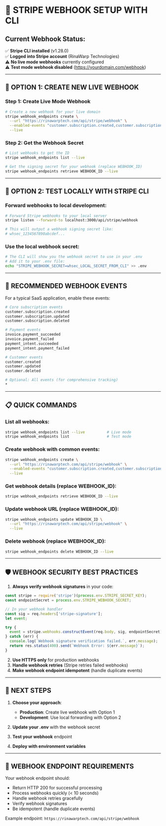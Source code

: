 # 🔗 STRIPE WEBHOOK SETUP WITH CLI

## Current Webhook Status:
✅ **Stripe CLI installed** (v1.28.0)  
✅ **Logged into Stripe account** (RinaWarp Technologies)  
⚠️  **No live mode webhooks** currently configured  
⚠️  **Test mode webhook disabled** (https://yourdomain.com/webhook)  

---

## 🚀 **OPTION 1: CREATE NEW LIVE WEBHOOK**

### Step 1: Create Live Mode Webhook
```bash
# Create a new webhook for your live domain
stripe webhook_endpoints create \
  --url "https://rinawarptech.com/api/stripe/webhook" \
  --enabled-events "customer.subscription.created,customer.subscription.updated,customer.subscription.deleted,invoice.payment_succeeded,invoice.payment_failed,payment_intent.succeeded" \
  --live
```

### Step 2: Get the Webhook Secret
```bash
# List webhooks to get the ID
stripe webhook_endpoints list --live

# Get the signing secret for your webhook (replace WEBHOOK_ID)
stripe webhook_endpoints retrieve WEBHOOK_ID --live
```

---

## 🧪 **OPTION 2: TEST LOCALLY WITH STRIPE CLI**

### Forward webhooks to local development:
```bash
# Forward Stripe webhooks to your local server
stripe listen --forward-to localhost:3000/api/stripe/webhook

# This will output a webhook signing secret like:
# whsec_1234567890abcdef...
```

### Use the local webhook secret:
```bash
# The CLI will show you the webhook secret to use in your .env
# Add it to your .env file:
echo "STRIPE_WEBHOOK_SECRET=whsec_LOCAL_SECRET_FROM_CLI" >> .env
```

---

## 🔧 **RECOMMENDED WEBHOOK EVENTS**

For a typical SaaS application, enable these events:

```bash
# Core subscription events
customer.subscription.created
customer.subscription.updated  
customer.subscription.deleted

# Payment events
invoice.payment_succeeded
invoice.payment_failed
payment_intent.succeeded
payment_intent.payment_failed

# Customer events  
customer.created
customer.updated
customer.deleted

# Optional: All events (for comprehensive tracking)
*
```

---

## 📋 **QUICK COMMANDS**

### List all webhooks:
```bash
stripe webhook_endpoints list --live          # Live mode
stripe webhook_endpoints list                 # Test mode
```

### Create webhook with common events:
```bash
stripe webhook_endpoints create \
  --url "https://rinawarptech.com/api/stripe/webhook" \
  --enabled-events "customer.subscription.created,customer.subscription.updated,customer.subscription.deleted,invoice.payment_succeeded,invoice.payment_failed" \
  --live
```

### Get webhook details (replace WEBHOOK_ID):
```bash
stripe webhook_endpoints retrieve WEBHOOK_ID --live
```

### Update webhook URL (replace WEBHOOK_ID):
```bash
stripe webhook_endpoints update WEBHOOK_ID \
  --url "https://rinawarptech.com/api/stripe/webhook" \
  --live
```

### Delete webhook (replace WEBHOOK_ID):
```bash
stripe webhook_endpoints delete WEBHOOK_ID --live
```

---

## 🛡️ **WEBHOOK SECURITY BEST PRACTICES**

1. **Always verify webhook signatures** in your code:
```javascript
const stripe = require('stripe')(process.env.STRIPE_SECRET_KEY);
const endpointSecret = process.env.STRIPE_WEBHOOK_SECRET;

// In your webhook handler
const sig = req.headers['stripe-signature'];
let event;

try {
  event = stripe.webhooks.constructEvent(req.body, sig, endpointSecret);
} catch (err) {
  console.log(`Webhook signature verification failed.`, err.message);
  return res.status(400).send(`Webhook Error: ${err.message}`);
}
```

2. **Use HTTPS only** for production webhooks
3. **Handle webhook retries** (Stripe retries failed webhooks)
4. **Make webhook endpoint idempotent** (handle duplicate events)

---

## 🎯 **NEXT STEPS**

1. **Choose your approach**:
   - **Production**: Create live webhook with Option 1
   - **Development**: Use local forwarding with Option 2

2. **Update your .env** with the webhook secret
3. **Test your webhook** endpoint
4. **Deploy with environment variables**

---

## 🚨 **WEBHOOK ENDPOINT REQUIREMENTS**

Your webhook endpoint should:
- Return HTTP 200 for successful processing
- Process webhooks quickly (< 10 seconds)  
- Handle webhook retries gracefully
- Verify webhook signatures
- Be idempotent (handle duplicate events)

Example endpoint: `https://rinawarptech.com/api/stripe/webhook`
